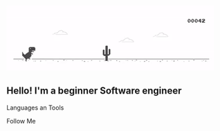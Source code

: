 ![Header](https://github.com/mykolasenyuk/mykolasenyuk/blob/main/assets/Dino_non-birthday_version.gif)

## Hello! I'm a beginner Software engineer

Languages an Tools

Follow Me
